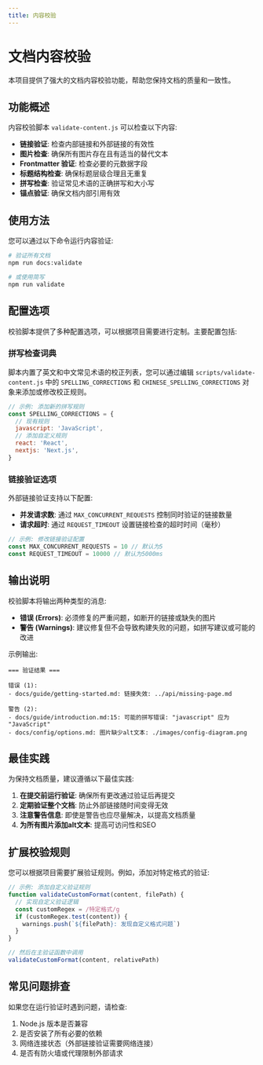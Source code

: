 ```yaml
---
title: 内容校验
---
```


# 文档内容校验

本项目提供了强大的文档内容校验功能，帮助您保持文档的质量和一致性。

## 功能概述

内容校验脚本 `validate-content.js` 可以检查以下内容:

- **链接验证**: 检查内部链接和外部链接的有效性
- **图片检查**: 确保所有图片存在且有适当的替代文本
- **Frontmatter 验证**: 检查必要的元数据字段
- **标题结构检查**: 确保标题层级合理且无重复
- **拼写检查**: 验证常见术语的正确拼写和大小写
- **锚点验证**: 确保文档内部引用有效

## 使用方法

您可以通过以下命令运行内容验证:

```bash
# 验证所有文档
npm run docs:validate

# 或使用简写
npm run validate
```

## 配置选项

校验脚本提供了多种配置选项，可以根据项目需要进行定制。主要配置包括:

### 拼写检查词典

脚本内置了英文和中文常见术语的校正列表，您可以通过编辑 `scripts/validate-content.js` 中的 `SPELLING_CORRECTIONS` 和 `CHINESE_SPELLING_CORRECTIONS` 对象来添加或修改校正规则。

```js
// 示例: 添加新的拼写规则
const SPELLING_CORRECTIONS = {
  // 现有规则
  javascript: 'JavaScript',
  // 添加自定义规则
  react: 'React',
  nextjs: 'Next.js',
}
```

### 链接验证选项

外部链接验证支持以下配置:

- **并发请求数**: 通过 `MAX_CONCURRENT_REQUESTS` 控制同时验证的链接数量
- **请求超时**: 通过 `REQUEST_TIMEOUT` 设置链接检查的超时时间（毫秒）

```js
// 示例: 修改链接验证配置
const MAX_CONCURRENT_REQUESTS = 10 // 默认为5
const REQUEST_TIMEOUT = 10000 // 默认为5000ms
```

## 输出说明

校验脚本将输出两种类型的消息:

- **错误 (Errors)**: 必须修复的严重问题，如断开的链接或缺失的图片
- **警告 (Warnings)**: 建议修复但不会导致构建失败的问题，如拼写建议或可能的改进

示例输出:

```
=== 验证结果 ===

错误 (1):
- docs/guide/getting-started.md: 链接失效: ../api/missing-page.md

警告 (2):
- docs/guide/introduction.md:15: 可能的拼写错误: "javascript" 应为 "JavaScript"
- docs/config/options.md: 图片缺少alt文本: ./images/config-diagram.png
```

## 最佳实践

为保持文档质量，建议遵循以下最佳实践:

1. **在提交前运行验证**: 确保所有更改通过验证后再提交
2. **定期验证整个文档**: 防止外部链接随时间变得无效
3. **注意警告信息**: 即使是警告也应尽量解决，以提高文档质量
4. **为所有图片添加alt文本**: 提高可访问性和SEO

## 扩展校验规则

您可以根据项目需要扩展验证规则。例如，添加对特定格式的验证:

```js
// 示例: 添加自定义验证规则
function validateCustomFormat(content, filePath) {
  // 实现自定义验证逻辑
  const customRegex = /特定格式/g
  if (customRegex.test(content)) {
    warnings.push(`${filePath}: 发现自定义格式问题`)
  }
}

// 然后在主验证函数中调用
validateCustomFormat(content, relativePath)
```

## 常见问题排查

如果您在运行验证时遇到问题，请检查:

1. Node.js 版本是否兼容
2. 是否安装了所有必要的依赖
3. 网络连接状态（外部链接验证需要网络连接）
4. 是否有防火墙或代理限制外部请求
